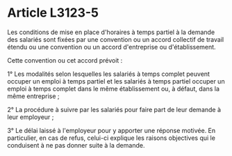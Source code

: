 # Article L3123-5

Les conditions de mise en place d'horaires à temps partiel à la demande des salariés sont fixées par une convention ou un accord collectif de travail étendu ou une convention ou un accord d'entreprise ou d'établissement.

Cette convention ou cet accord prévoit :

1° Les modalités selon lesquelles les salariés à temps complet peuvent occuper un emploi à temps partiel et les salariés à temps partiel occuper un emploi à temps complet dans le même établissement ou, à défaut, dans la même entreprise ;

2° La procédure à suivre par les salariés pour faire part de leur demande à leur employeur ;

3° Le délai laissé à l'employeur pour y apporter une réponse motivée. En particulier, en cas de refus, celui-ci explique les raisons objectives qui le conduisent à ne pas donner suite à la demande.